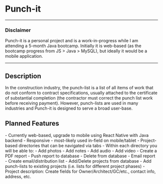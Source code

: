 <h1> Punch-it </h1>
<hr>
<h3>Disclaimer</h3>
Punch-it is a personal project and is a work-in-progress while I am attending a 5-month Java bootcamp. Initially it is web-based (as the bootcamp progress from JS > Java > MySQL), but ideally it would be a mobile application.
<hr>
<h2>Description</h2>
In the construction industry, the punch-list is a list of all items of work that do not conform to contract specifications, usually attached to the certificate of substantial completion (the contractor must correct the punch list work before receiving payment). However, punch-lists are used in many industries and Punch-it is designed to serve a broad user-base.

<h2>Planned Features</h2> 
- Currently web-based, upgrade to mobile using React Native with Java backend
- Responsive - most-likely used in-field on mobile/tablet
- Project-based directories that can be navigated via tabs
- Within each directory you will be able to:
    - Add photos
    - Add notes
    - Add audio
    - Add video
    - Create a PDF report
    - Push report to database
    - Delete from database
    - Email report
- Create email/distribution list
- Add/Delete projects from database
- Add punch-lists to existing projects (i.e. lists for different project phases)
- Project description: Create fields for Owner/Architect/GC/etc., contact info, address, etc.

